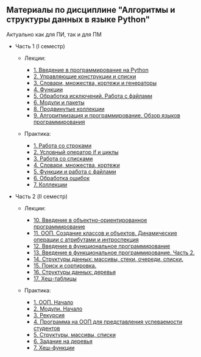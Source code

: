 ## Материалы по дисциплине "Алгоритмы и структуры данных в языке Python" 
Актуально как для ПИ, так и для ПМ

* Часть 1 (I семестр)
    * Лекции:
        * [1. Введение в программирование на Python](https://github.com/GeorgiyDemo/FA/tree/master/Course_I/%D0%90%D0%BB%D0%B3%D0%BE%D1%80%D0%B8%D1%82%D0%BC%D1%8B%20Python/Part1/%D0%BB%D0%B5%D0%BA%D1%86%D0%B8%D0%B8/jupyter/lec01_intro_var_str)
        * [2. Управляющие конструкции и списки](https://github.com/GeorgiyDemo/FA/tree/master/Course_I/%D0%90%D0%BB%D0%B3%D0%BE%D1%80%D0%B8%D1%82%D0%BC%D1%8B%20Python/Part1/%D0%BB%D0%B5%D0%BA%D1%86%D0%B8%D0%B8/jupyter/lec02_if_for_lists)
        * [3. Словари, множества, кортежи и генераторы](https://github.com/GeorgiyDemo/FA/tree/master/Course_I/%D0%90%D0%BB%D0%B3%D0%BE%D1%80%D0%B8%D1%82%D0%BC%D1%8B%20Python/Part1/%D0%BB%D0%B5%D0%BA%D1%86%D0%B8%D0%B8/jupyter/lec03_dict_set_gens)
        * [4. Функции](https://github.com/GeorgiyDemo/FA/tree/master/Course_I/%D0%90%D0%BB%D0%B3%D0%BE%D1%80%D0%B8%D1%82%D0%BC%D1%8B%20Python/Part1/%D0%BB%D0%B5%D0%BA%D1%86%D0%B8%D0%B8/jupyter/lec04_functions)
        * [5. Обработка исключений. Работа с файлами](https://github.com/GeorgiyDemo/FA/tree/master/Course_I/%D0%90%D0%BB%D0%B3%D0%BE%D1%80%D0%B8%D1%82%D0%BC%D1%8B%20Python/Part1/%D0%BB%D0%B5%D0%BA%D1%86%D0%B8%D0%B8/jupyter/lec05_exceptions_files)
        * [6. Модули и пакеты](https://github.com/GeorgiyDemo/FA/tree/master/Course_I/%D0%90%D0%BB%D0%B3%D0%BE%D1%80%D0%B8%D1%82%D0%BC%D1%8B%20Python/Part1/%D0%BB%D0%B5%D0%BA%D1%86%D0%B8%D0%B8/jupyter/lec06_modules)
        * [8. Продвинутые коллекции](https://github.com/GeorgiyDemo/FA/tree/master/Course_I/%D0%90%D0%BB%D0%B3%D0%BE%D1%80%D0%B8%D1%82%D0%BC%D1%8B%20Python/Part1/%D0%BB%D0%B5%D0%BA%D1%86%D0%B8%D0%B8/jupyter/lec08_advanced_collections)
        * [9. Алгоритмизация и программирование. Обзор языков программирования](https://github.com/GeorgiyDemo/FA/tree/master/Course_I/%D0%90%D0%BB%D0%B3%D0%BE%D1%80%D0%B8%D1%82%D0%BC%D1%8B%20Python/Part1/%D0%BB%D0%B5%D0%BA%D1%86%D0%B8%D0%B8/jupyter/lec09_prog_lang)

    * Практика:
        * [1. Работа со строками](https://github.com/GeorgiyDemo/FA/tree/master/Course_I/%D0%90%D0%BB%D0%B3%D0%BE%D1%80%D0%B8%D1%82%D0%BC%D1%8B%20Python/Part1/%D1%81%D0%B5%D0%BC%D0%B8%D0%BD%D0%B0%D1%80%D1%8B/pract1)
        * [2. Условный оператор if и циклы](https://github.com/GeorgiyDemo/FA/tree/master/Course_I/%D0%90%D0%BB%D0%B3%D0%BE%D1%80%D0%B8%D1%82%D0%BC%D1%8B%20Python/Part1/%D1%81%D0%B5%D0%BC%D0%B8%D0%BD%D0%B0%D1%80%D1%8B/pract2)
        * [3. Работа со списками](https://github.com/GeorgiyDemo/FA/tree/master/Course_I/%D0%90%D0%BB%D0%B3%D0%BE%D1%80%D0%B8%D1%82%D0%BC%D1%8B%20Python/Part1/%D1%81%D0%B5%D0%BC%D0%B8%D0%BD%D0%B0%D1%80%D1%8B/pract3)
        * [4. Словари, множества, кортежи](https://github.com/GeorgiyDemo/FA/tree/master/Course_I/%D0%90%D0%BB%D0%B3%D0%BE%D1%80%D0%B8%D1%82%D0%BC%D1%8B%20Python/Part1/%D1%81%D0%B5%D0%BC%D0%B8%D0%BD%D0%B0%D1%80%D1%8B/pract4)
        * [5. Функции и работа с файлами](https://github.com/GeorgiyDemo/FA/tree/master/Course_I/%D0%90%D0%BB%D0%B3%D0%BE%D1%80%D0%B8%D1%82%D0%BC%D1%8B%20Python/Part1/%D1%81%D0%B5%D0%BC%D0%B8%D0%BD%D0%B0%D1%80%D1%8B/pract5)
        * [6. Обработка ошибок](https://github.com/GeorgiyDemo/FA/tree/master/Course_I/%D0%90%D0%BB%D0%B3%D0%BE%D1%80%D0%B8%D1%82%D0%BC%D1%8B%20Python/Part1/%D1%81%D0%B5%D0%BC%D0%B8%D0%BD%D0%B0%D1%80%D1%8B/pract6)
        * [7. Коллекции](https://github.com/GeorgiyDemo/FA/tree/master/Course_I/%D0%90%D0%BB%D0%B3%D0%BE%D1%80%D0%B8%D1%82%D0%BC%D1%8B%20Python/Part1/%D1%81%D0%B5%D0%BC%D0%B8%D0%BD%D0%B0%D1%80%D1%8B/pract7)

* Часть 2 (II семестр)
    * Лекции:
        * [10. Введение в объектно-ориентированное программирование](https://github.com/GeorgiyDemo/FA/tree/master/Course_I/%D0%90%D0%BB%D0%B3%D0%BE%D1%80%D0%B8%D1%82%D0%BC%D1%8B%20Python/Part2/%D0%BB%D0%B5%D0%BA%D1%86%D0%B8%D0%B8/lec10_oop1)
        * [11. ООП. Создание классов и объектов. Динамические операции с атрибутами и интроспекция](https://github.com/GeorgiyDemo/FA/tree/master/Course_I/%D0%90%D0%BB%D0%B3%D0%BE%D1%80%D0%B8%D1%82%D0%BC%D1%8B%20Python/Part2/%D0%BB%D0%B5%D0%BA%D1%86%D0%B8%D0%B8/lec11_oop2)
        * [12. Введение в функциональное программирование](https://github.com/GeorgiyDemo/FA/tree/master/Course_I/%D0%90%D0%BB%D0%B3%D0%BE%D1%80%D0%B8%D1%82%D0%BC%D1%8B%20Python/Part2/%D0%BB%D0%B5%D0%BA%D1%86%D0%B8%D0%B8/lec12_fp1)
        * [13. Введение в функциональное программирование. Часть 2.](https://github.com/GeorgiyDemo/FA/tree/master/Course_I/%D0%90%D0%BB%D0%B3%D0%BE%D1%80%D0%B8%D1%82%D0%BC%D1%8B%20Python/Part2/%D0%BB%D0%B5%D0%BA%D1%86%D0%B8%D0%B8/lec13_fp2)
        * [14. Структуры данных: массивы, стеки, очереди, списки.](https://github.com/GeorgiyDemo/FA/tree/master/Course_I/%D0%90%D0%BB%D0%B3%D0%BE%D1%80%D0%B8%D1%82%D0%BC%D1%8B%20Python/Part2/%D0%BB%D0%B5%D0%BA%D1%86%D0%B8%D0%B8/lec14_asd1)
        * [15. Поиск и сортировка.](https://github.com/GeorgiyDemo/FA/tree/master/Course_I/%D0%90%D0%BB%D0%B3%D0%BE%D1%80%D0%B8%D1%82%D0%BC%D1%8B%20Python/Part2/%D0%BB%D0%B5%D0%BA%D1%86%D0%B8%D0%B8/lec15_asd2)
        * [16. Структуры данных: деревья](https://github.com/GeorgiyDemo/FA/tree/master/Course_I/%D0%90%D0%BB%D0%B3%D0%BE%D1%80%D0%B8%D1%82%D0%BC%D1%8B%20Python/Part2/%D0%BB%D0%B5%D0%BA%D1%86%D0%B8%D0%B8/lec16_asd3)
        * [17. Хеш-таблицы](https://github.com/GeorgiyDemo/FA/tree/master/Course_I/%D0%90%D0%BB%D0%B3%D0%BE%D1%80%D0%B8%D1%82%D0%BC%D1%8B%20Python/Part2/%D0%BB%D0%B5%D0%BA%D1%86%D0%B8%D0%B8/lec17_asd4)

    * Практика:
        * [1. ООП. Начало](https://github.com/GeorgiyDemo/FA/tree/master/Course_I/%D0%90%D0%BB%D0%B3%D0%BE%D1%80%D0%B8%D1%82%D0%BC%D1%8B%20Python/Part2/%D1%81%D0%B5%D0%BC%D0%B8%D0%BD%D0%B0%D1%80%D1%8B/pract1)
        * [2. Модули. Начало](https://github.com/GeorgiyDemo/FA/tree/master/Course_I/%D0%90%D0%BB%D0%B3%D0%BE%D1%80%D0%B8%D1%82%D0%BC%D1%8B%20Python/Part2/%D1%81%D0%B5%D0%BC%D0%B8%D0%BD%D0%B0%D1%80%D1%8B/pract2)
        * [3. Рекурсия](https://github.com/GeorgiyDemo/FA/tree/master/Course_I/%D0%90%D0%BB%D0%B3%D0%BE%D1%80%D0%B8%D1%82%D0%BC%D1%8B%20Python/Part2/%D1%81%D0%B5%D0%BC%D0%B8%D0%BD%D0%B0%D1%80%D1%8B/pract3)
        * [4. Программа на ООП для представления успеваемости студентов](https://github.com/GeorgiyDemo/FA/tree/master/Course_I/%D0%90%D0%BB%D0%B3%D0%BE%D1%80%D0%B8%D1%82%D0%BC%D1%8B%20Python/Part2/%D1%81%D0%B5%D0%BC%D0%B8%D0%BD%D0%B0%D1%80%D1%8B/pract4)
        * [5. Структуры, массивы, списки](https://github.com/GeorgiyDemo/FA/tree/master/Course_I/%D0%90%D0%BB%D0%B3%D0%BE%D1%80%D0%B8%D1%82%D0%BC%D1%8B%20Python/Part2/%D1%81%D0%B5%D0%BC%D0%B8%D0%BD%D0%B0%D1%80%D1%8B/pract5)
        * [6. Задание на деревья](https://github.com/GeorgiyDemo/FA/tree/master/Course_I/%D0%90%D0%BB%D0%B3%D0%BE%D1%80%D0%B8%D1%82%D0%BC%D1%8B%20Python/Part2/%D1%81%D0%B5%D0%BC%D0%B8%D0%BD%D0%B0%D1%80%D1%8B/pract6)
        * [7. Хеш-функции](https://github.com/GeorgiyDemo/FA/tree/master/Course_I/%D0%90%D0%BB%D0%B3%D0%BE%D1%80%D0%B8%D1%82%D0%BC%D1%8B%20Python/Part2/%D1%81%D0%B5%D0%BC%D0%B8%D0%BD%D0%B0%D1%80%D1%8B/pract7)
